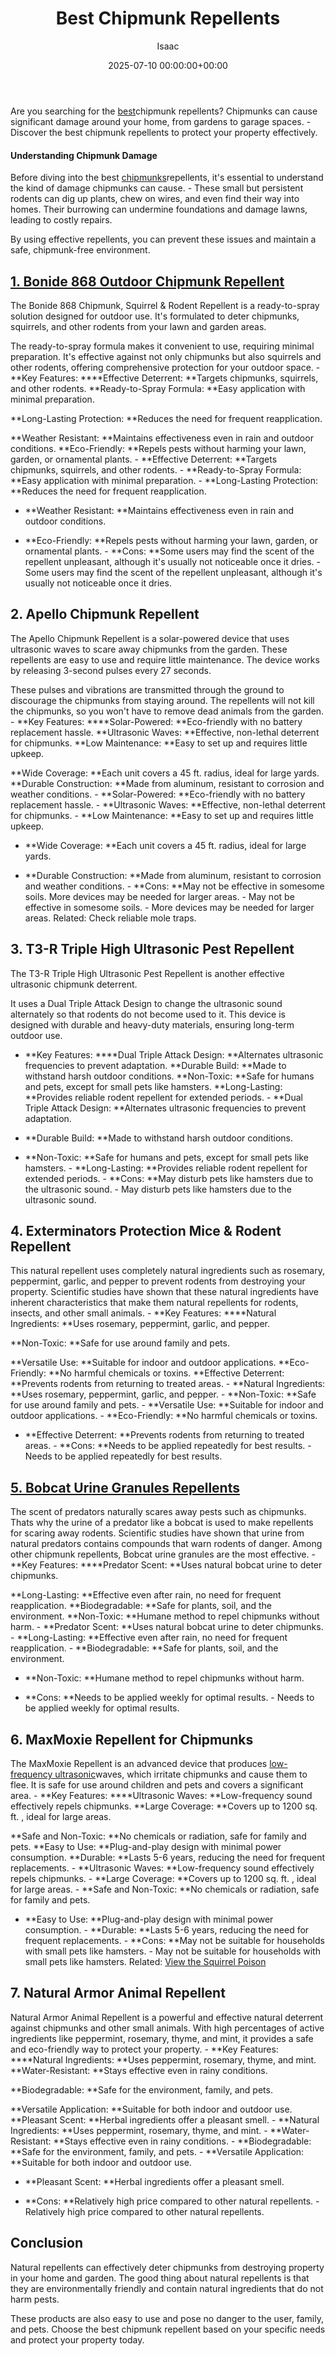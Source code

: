 ﻿---
title: Best Chipmunk Repellents
description: Are you searching for the best chipmunk repellents? Chipmunks can cause significant damage around your home, from gardens to garage spaces. - Discover the...
slug: /best-chipmunk-repellents/
date: 2025-07-10 00:00:00+00:00
lastmod: 2025-07-10 00:00:00+03:00
author: Isaac
categories:
- Product Reviews
- Squirrels
tags:
- product-reviews
- best
- chipmunk
layout: post
---

Are you searching for the [best](https://pestpolicy.com/best-cordless-cultivators-for-a-small-garden/)chipmunk repellents? Chipmunks can cause significant damage around your home, from gardens to garage spaces. - Discover the best chipmunk repellents to protect your property effectively.

####  Understanding Chipmunk Damage

Before diving into the best [chipmunks](https://en.wikipedia.org/wiki/Chipmunk)repellents, it's essential to understand the kind of damage chipmunks can cause. - These small but persistent rodents can dig up plants, chew on wires, and even find their way into homes. Their burrowing can undermine foundations and damage lawns, leading to costly repairs.

By using effective repellents, you can prevent these issues and maintain a safe, chipmunk-free environment.

##  [1. Bonide 868 Outdoor Chipmunk Repellent](https://www.amazon.com/dp/B07JYFFMV1/?tag=p-policy-20)

The Bonide 868 Chipmunk, Squirrel & Rodent Repellent is a ready-to-spray solution designed for outdoor use. It's formulated to deter chipmunks, squirrels, and other rodents from your lawn and garden areas.

The ready-to-spray formula makes it convenient to use, requiring minimal preparation. It's effective against not only chipmunks but also squirrels and other rodents, offering comprehensive protection for your outdoor space. - **Key Features: ****Effective Deterrent: **Targets chipmunks, squirrels, and other rodents. **Ready-to-Spray Formula: **Easy application with minimal preparation.

**Long-Lasting Protection: **Reduces the need for frequent reapplication.

**Weather Resistant: **Maintains effectiveness even in rain and outdoor conditions. **Eco-Friendly: **Repels pests without harming your lawn, garden, or ornamental plants. - **Effective Deterrent: **Targets chipmunks, squirrels, and other rodents. - **Ready-to-Spray Formula: **Easy application with minimal preparation. - **Long-Lasting Protection: **Reduces the need for frequent reapplication.

- **Weather Resistant: **Maintains effectiveness even in rain and outdoor conditions.

- **Eco-Friendly: **Repels pests without harming your lawn, garden, or ornamental plants. - **Cons: **Some users may find the scent of the repellent unpleasant, although it's usually not noticeable once it dries. - Some users may find the scent of the repellent unpleasant, although it's usually not noticeable once it dries.

##  **2. Apello Chipmunk Repellent**

The Apello Chipmunk Repellent is a solar-powered device that uses ultrasonic waves to scare away chipmunks from the garden. These repellents are easy to use and require little maintenance. The device works by releasing 3-second pulses every 27 seconds.

These pulses and vibrations are transmitted through the ground to discourage the chipmunks from staying around. The repellents will not kill the chipmunks, so you won't have to remove dead animals from the garden. - **Key Features: ****Solar-Powered: **Eco-friendly with no battery replacement hassle. **Ultrasonic Waves: **Effective, non-lethal deterrent for chipmunks. **Low Maintenance: **Easy to set up and requires little upkeep.

**Wide Coverage: **Each unit covers a 45 ft. radius, ideal for large yards. **Durable Construction: **Made from aluminum, resistant to corrosion and weather conditions. - **Solar-Powered: **Eco-friendly with no battery replacement hassle. - **Ultrasonic Waves: **Effective, non-lethal deterrent for chipmunks. - **Low Maintenance: **Easy to set up and requires little upkeep.

- **Wide Coverage: **Each unit covers a 45 ft. radius, ideal for large yards.

- **Durable Construction: **Made from aluminum, resistant to corrosion and weather conditions. - **Cons: **May not be effective in somesome soils. More devices may be needed for larger areas. - May not be effective in somesome soils. - More devices may be needed for larger areas. Related: Check reliable mole traps.

##  **3. T3-R Triple High Ultrasonic Pest Repellent**

The T3-R Triple High Ultrasonic Pest Repellent is another effective ultrasonic chipmunk deterrent.

It uses a Dual Triple Attack Design to change the ultrasonic sound alternately so that rodents do not become used to it. This device is designed with durable and heavy-duty materials, ensuring long-term outdoor use.

- **Key Features: ****Dual Triple Attack Design: **Alternates ultrasonic frequencies to prevent adaptation. **Durable Build: **Made to withstand harsh outdoor conditions. **Non-Toxic: **Safe for humans and pets, except for small pets like hamsters. **Long-Lasting: **Provides reliable rodent repellent for extended periods. - **Dual Triple Attack Design: **Alternates ultrasonic frequencies to prevent adaptation.

- **Durable Build: **Made to withstand harsh outdoor conditions.

- **Non-Toxic: **Safe for humans and pets, except for small pets like hamsters. - **Long-Lasting: **Provides reliable rodent repellent for extended periods. - **Cons: **May disturb pets like hamsters due to the ultrasonic sound. - May disturb pets like hamsters due to the ultrasonic sound.

##  **4. Exterminators Protection Mice & Rodent Repellent**

This natural repellent uses completely natural ingredients such as rosemary, peppermint, garlic, and pepper to prevent rodents from destroying your property. Scientific studies have shown that these natural ingredients have inherent characteristics that make them natural repellents for rodents, insects, and other small animals. - **Key Features: ****Natural Ingredients: **Uses rosemary, peppermint, garlic, and pepper.

**Non-Toxic: **Safe for use around family and pets.

**Versatile Use: **Suitable for indoor and outdoor applications. **Eco-Friendly: **No harmful chemicals or toxins. **Effective Deterrent: **Prevents rodents from returning to treated areas. - **Natural Ingredients: **Uses rosemary, peppermint, garlic, and pepper. - **Non-Toxic: **Safe for use around family and pets. - **Versatile Use: **Suitable for indoor and outdoor applications. - **Eco-Friendly: **No harmful chemicals or toxins.

- **Effective Deterrent: **Prevents rodents from returning to treated areas. - **Cons: **Needs to be applied repeatedly for best results. - Needs to be applied repeatedly for best results.

##  [5. Bobcat Urine Granules Repellents](https://www.amazon.com/dp/B00R687W82/?tag=p-policy-20)

The scent of predators naturally scares away pests such as chipmunks. Thats why the urine of a predator like a bobcat is used to make repellents for scaring away rodents. Scientific studies have shown that urine from natural predators contains compounds that warn rodents of danger. Among other chipmunk repellents, Bobcat urine granules are the most effective. - **Key Features: ****Predator Scent: **Uses natural bobcat urine to deter chipmunks.

**Long-Lasting: **Effective even after rain, no need for frequent reapplication. **Biodegradable: **Safe for plants, soil, and the environment. **Non-Toxic: **Humane method to repel chipmunks without harm. - **Predator Scent: **Uses natural bobcat urine to deter chipmunks. - **Long-Lasting: **Effective even after rain, no need for frequent reapplication. - **Biodegradable: **Safe for plants, soil, and the environment.

- **Non-Toxic: **Humane method to repel chipmunks without harm.

- **Cons: **Needs to be applied weekly for optimal results. - Needs to be applied weekly for optimal results.

##  **6. MaxMoxie Repellent for Chipmunks**

The MaxMoxie Repellent is an advanced device that produces [low-frequency ultrasonic](https://pestpolicy.com/best-ultrasonic-pest-repellers/)waves, which irritate chipmunks and cause them to flee. It is safe for use around children and pets and covers a significant area. - **Key Features: ****Ultrasonic Waves: **Low-frequency sound effectively repels chipmunks. **Large Coverage: **Covers up to 1200 sq. ft. , ideal for large areas.

**Safe and Non-Toxic: **No chemicals or radiation, safe for family and pets. **Easy to Use: **Plug-and-play design with minimal power consumption. **Durable: **Lasts 5-6 years, reducing the need for frequent replacements. - **Ultrasonic Waves: **Low-frequency sound effectively repels chipmunks. - **Large Coverage: **Covers up to 1200 sq. ft. , ideal for large areas. - **Safe and Non-Toxic: **No chemicals or radiation, safe for family and pets.

- **Easy to Use: **Plug-and-play design with minimal power consumption. - **Durable: **Lasts 5-6 years, reducing the need for frequent replacements. - **Cons: **May not be suitable for households with small pets like hamsters. - May not be suitable for households with small pets like hamsters. Related: [View the Squirrel Poison](https://pestpolicy.com/best-poison-for-squirrels/)

##  **7. Natural Armor Animal Repellent**

Natural Armor Animal Repellent is a powerful and effective natural deterrent against chipmunks and other small animals. With high percentages of active ingredients like peppermint, rosemary, thyme, and mint, it provides a safe and eco-friendly way to protect your property. - **Key Features: ****Natural Ingredients: **Uses peppermint, rosemary, thyme, and mint. **Water-Resistant: **Stays effective even in rainy conditions.

**Biodegradable: **Safe for the environment, family, and pets.

**Versatile Application: **Suitable for both indoor and outdoor use. **Pleasant Scent: **Herbal ingredients offer a pleasant smell. - **Natural Ingredients: **Uses peppermint, rosemary, thyme, and mint. - **Water-Resistant: **Stays effective even in rainy conditions. - **Biodegradable: **Safe for the environment, family, and pets. - **Versatile Application: **Suitable for both indoor and outdoor use.

- **Pleasant Scent: **Herbal ingredients offer a pleasant smell.

- **Cons: **Relatively high price compared to other natural repellents. - Relatively high price compared to other natural repellents.

##  Conclusion

Natural repellents can effectively deter chipmunks from destroying property in your home and garden. The good thing about natural repellents is that they are environmentally friendly and contain natural ingredients that do not harm pests.

These products are also easy to use and pose no danger to the user, family, and pets. Choose the best chipmunk repellent based on your specific needs and protect your property today.

